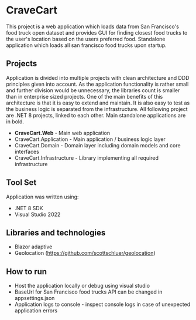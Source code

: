 # CraveCart

This project is a web application which loads data from San Francisco's food truck open dataset and provides GUI for finding closest food trucks to the user's location based on the users preferred food.
Standalone application which loads all san francisco food trucks upon startup.

## Projects

Application is divided into multiple projects with clean architecture and DDD principles given into account.
As the application functionality is rather small and further division would be unnecessary, the libraries count is smaller than in enterprise sized projects.
One of the main benefits of this architecture is that it is easy to extend and maintain. It is also easy to test as the business logic is separated from the infrastructure.
All following project are .NET 8 projects, linked to each other. Main standalone applications are in bold.

- **CraveCart.Web** - Main web application
- CraveCart.Application - Main application / business logic layer
- CraveCart.Domain - Domain layer including domain models and core interfaces
- CraveCart.Infrastructure - Library implementing all required infrastructure

## Tool Set

Application was written using:

- .NET 8 SDK
- Visual Studio 2022

## Libraries and technologies

- Blazor adaptive
- Geolocation (https://github.com/scottschluer/geolocation)

## How to run
- Host the application locally or debug using visual studio
- BaseUrl for San Francisco food trucks API can be changed in appsettings.json
- Application logs to console - inspect console logs in case of unexpected application errors